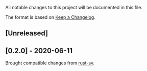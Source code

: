 All notable changes to this project will be documented in this file.

The format is based on [Keep a Changelog](https://keepachangelog.com/en/1.0.0/).

## [Unreleased]

## [0.2.0] - 2020-06-11

Brought compatible changes from [rust-sv](https://github.com/brentongunning/rust-sv).
